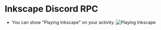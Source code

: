 # Inkscape Discord RPC
- You can show "Playing Inkscape" on your activity.
<img
  src="https://cdn.discordapp.com/attachments/821303733488058398/1061581669691306025/image.png"
  alt="Playing Inkscape"
  style="margin-top: 50 auto; max-width: 250px">
